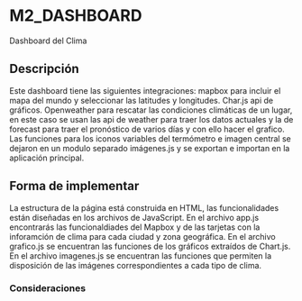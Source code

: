 # M2_DASHBOARD
 Dashboard del Clima

 ## Descripción
Este dashboard tiene las siguientes integraciones:
mapbox para incluir el mapa del mundo y seleccionar las latitudes y longitudes.
Char.js api de gráficos.
Openweather para rescatar las condiciones climáticas de un lugar, en este caso se usan las api de weather para traer los datos actuales y la de forecast para traer el pronóstico de varios días y con ello hacer el grafico.
Las funciones para los iconos variables del termómetro e imagen central se dejaron en un modulo separado imágenes.js y se exportan e importan en la aplicación principal.

 ## Forma de implementar
La estructura de la página está construida en HTML, las funcionalidades están diseñadas en los archivos de JavaScript. En el archivo app.js encontrarás las funcionaldiades del Mapbox y de las tarjetas con la inforamción de clima para cada ciudad y zona geográfica.
En el archivo grafico.js se encuentran las funciones de los gráficos extraídos de Chart.js.
En el archivo imagenes.js se encuentran las funciones que permiten la disposición de las imágenes correspondientes a cada tipo de clima.

 ### Consideraciones